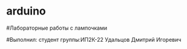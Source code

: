# arduino

#Лабораторные работы с лампочками<br>

#Выполнил: студент группы:ИП2К-22 Удальцов Дмитрий Игоревич
